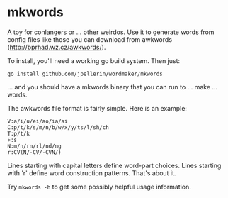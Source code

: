 # mkwords

A toy for conlangers or ... other weirdos. Use it to generate words from config files like those you can download from awkwords (http://bprhad.wz.cz/awkwords/).

To install, you'll need a working go build system. Then just:

```
go install github.com/jpellerin/wordmaker/mkwords
```

... and you should have a mkwords binary that you can run to ... make ... words.

The awkwords file format is fairly simple. Here is an example:

```
V:a/i/u/ei/ao/ia/ai
C:p/t/k/s/m/n/b/w/x/y/ts/l/sh/ch
T:p/t/k
F:s
N:m/n/rn/rl/nd/ng
r:CV(N/-CV/-CVN/)
```

Lines starting with capital letters define word-part choices. Lines starting with 'r' define word construction patterns. That's about it.

Try `mkwords -h` to get some possibly helpful usage information.
